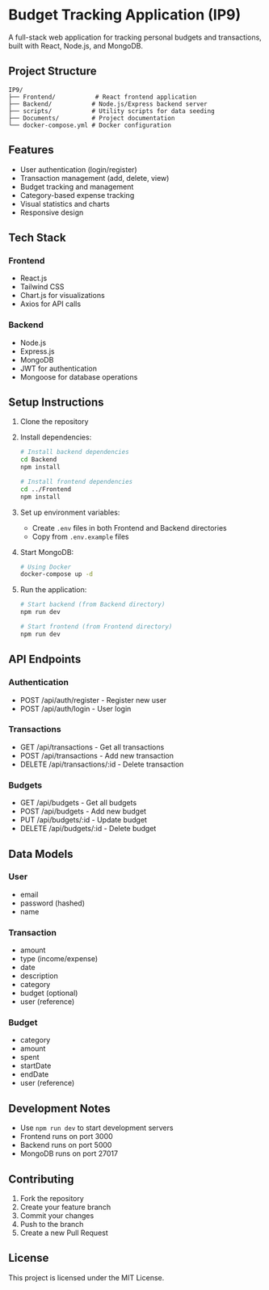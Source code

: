 # Budget Tracking Application (IP9)

A full-stack web application for tracking personal budgets and transactions, built with React, Node.js, and MongoDB.

## Project Structure

```
IP9/
├── Frontend/           # React frontend application
├── Backend/           # Node.js/Express backend server
├── scripts/           # Utility scripts for data seeding
├── Documents/         # Project documentation
└── docker-compose.yml # Docker configuration
```

## Features

- User authentication (login/register)
- Transaction management (add, delete, view)
- Budget tracking and management
- Category-based expense tracking
- Visual statistics and charts
- Responsive design

## Tech Stack

### Frontend
- React.js
- Tailwind CSS
- Chart.js for visualizations
- Axios for API calls

### Backend
- Node.js
- Express.js
- MongoDB
- JWT for authentication
- Mongoose for database operations

## Setup Instructions

1. Clone the repository
2. Install dependencies:
   ```bash
   # Install backend dependencies
   cd Backend
   npm install

   # Install frontend dependencies
   cd ../Frontend
   npm install
   ```

3. Set up environment variables:
   - Create `.env` files in both Frontend and Backend directories
   - Copy from `.env.example` files

4. Start MongoDB:
   ```bash
   # Using Docker
   docker-compose up -d
   ```

5. Run the application:
   ```bash
   # Start backend (from Backend directory)
   npm run dev

   # Start frontend (from Frontend directory)
   npm run dev
   ```

## API Endpoints

### Authentication
- POST /api/auth/register - Register new user
- POST /api/auth/login - User login

### Transactions
- GET /api/transactions - Get all transactions
- POST /api/transactions - Add new transaction
- DELETE /api/transactions/:id - Delete transaction

### Budgets
- GET /api/budgets - Get all budgets
- POST /api/budgets - Add new budget
- PUT /api/budgets/:id - Update budget
- DELETE /api/budgets/:id - Delete budget

## Data Models

### User
- email
- password (hashed)
- name

### Transaction
- amount
- type (income/expense)
- date
- description
- category
- budget (optional)
- user (reference)

### Budget
- category
- amount
- spent
- startDate
- endDate
- user (reference)

## Development Notes

- Use `npm run dev` to start development servers
- Frontend runs on port 3000
- Backend runs on port 5000
- MongoDB runs on port 27017

## Contributing

1. Fork the repository
2. Create your feature branch
3. Commit your changes
4. Push to the branch
5. Create a new Pull Request

## License

This project is licensed under the MIT License.
